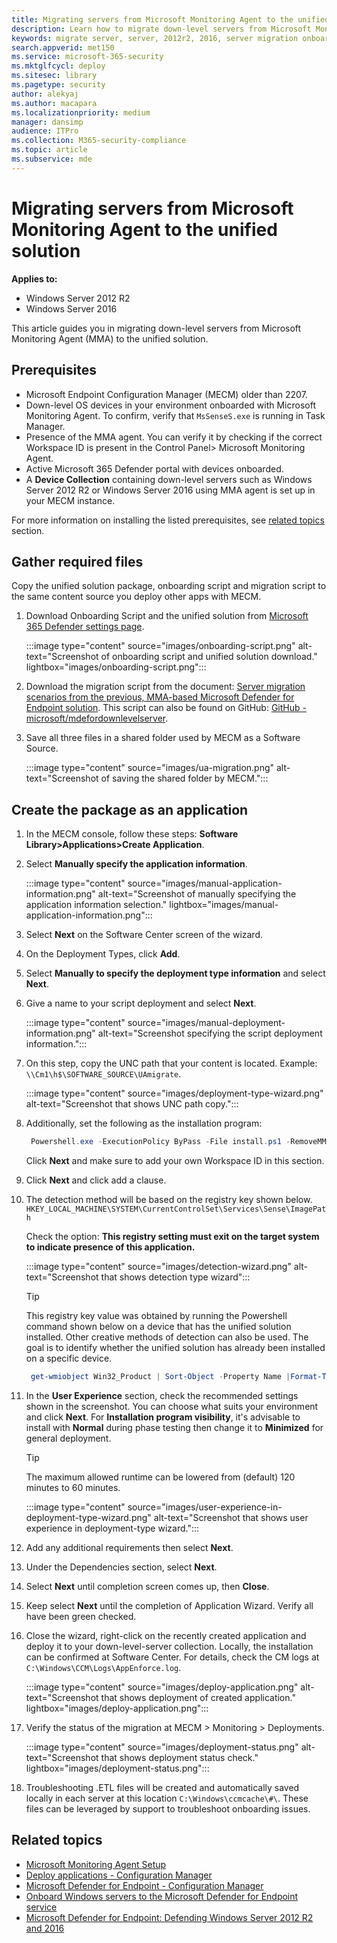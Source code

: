 ```yaml
---
title: Migrating servers from Microsoft Monitoring Agent to the unified solution
description: Learn how to migrate down-level servers from Microsoft Monitoring Agent to the new unified solution step-by-step from this article.
keywords: migrate server, server, 2012r2, 2016, server migration onboard Microsoft Defender for Endpoint servers, MECM, Microsoft Monitoring Agent, MMA, downlevel server, unified solution, UA
search.appverid: met150
ms.service: microsoft-365-security
ms.mktglfcycl: deploy
ms.sitesec: library
ms.pagetype: security
author: alekyaj
ms.author: macapara
ms.localizationpriority: medium
manager: dansimp
audience: ITPro
ms.collection: M365-security-compliance
ms.topic: article
ms.subservice: mde
---
```


# Migrating servers from Microsoft Monitoring Agent to the unified solution

**Applies to:**

- Windows Server 2012 R2
- Windows Server 2016

This article guides you in migrating down-level servers from Microsoft Monitoring Agent (MMA) to the unified solution.

## Prerequisites

- Microsoft Endpoint Configuration Manager (MECM) older than 2207.
- Down-level OS devices in your environment onboarded with Microsoft Monitoring Agent. To confirm, verify that `MsSenseS.exe` is running in Task Manager.
- Presence of the MMA agent. You can verify it by checking if the correct Workspace ID is present in the Control Panel> Microsoft Monitoring Agent.
- Active Microsoft 365 Defender portal with devices onboarded.
- A **Device Collection** containing down-level servers such as Windows Server 2012 R2 or Windows Server 2016 using MMA agent is set up in your MECM instance.

For more information on installing the listed prerequisites, see [related topics](#related-topics) section.

## Gather required files

Copy the unified solution package, onboarding script and migration script to the same content source you deploy other apps with MECM.

1. Download Onboarding Script and the unified solution from [Microsoft 365 Defender settings page](https://sip.security.microsoft.com/preferences2/onboarding).

   :::image type="content" source="images/onboarding-script.png" alt-text="Screenshot of onboarding script and unified solution download." lightbox="images/onboarding-script.png":::
      
2. Download the migration script from the document: [Server migration scenarios from the previous, MMA-based Microsoft Defender for Endpoint solution](server-migration.md). This script can also be found on GitHub: [GitHub - microsoft/mdefordownlevelserver](https://github.com/microsoft/mdefordownlevelserver).
3. Save all three files in a shared folder used by MECM as a Software Source.

   :::image type="content" source="images/ua-migration.png" alt-text="Screenshot of saving the shared folder by MECM.":::

## Create the package as an application

1. In the MECM console, follow these steps: **Software Library>Applications>Create Application**.
2. Select **Manually specify the application information**.
   
   :::image type="content" source="images/manual-application-information.png" alt-text="Screenshot of manually specifying the application information selection." lightbox="images/manual-application-information.png":::
   
3. Select **Next** on the Software Center screen of the wizard.
4. On the Deployment Types, click **Add**.
5. Select **Manually to specify the deployment type information** and select **Next**.
6. Give a name to your script deployment and select **Next**.

   :::image type="content" source="images/manual-deployment-information.png" alt-text="Screenshot specifying the script deployment information.":::
     
7. On this step, copy the UNC path that your content is located. Example: `\\Cm1\h$\SOFTWARE_SOURCE\UAmigrate`.

   :::image type="content" source="images/deployment-type-wizard.png" alt-text="Screenshot that shows UNC path copy.":::
  
8. Additionally, set the following as the installation program:

     ```powershell
      Powershell.exe -ExecutionPolicy ByPass -File install.ps1 -RemoveMMA <workspace ID> -OnboardingScript .\WindowsDefenderATPOnboardingScript.cmd 
     ```

      Click **Next** and make sure to add your own Workspace ID in this section.
9. Click **Next** and click add a clause.
10. The detection method will be based on the registry key shown below.
      `HKEY_LOCAL_MACHINE\SYSTEM\CurrentControlSet\Services\Sense\ImagePath`

      Check the option: **This registry setting must exit on the target system to indicate presence of this application.**

    :::image type="content" source="images/detection-wizard.png" alt-text="Screenshot that shows detection type wizard":::

      >[!TIP]
      >This registry key value was obtained by running the Powershell command shown below on a device that has the unified solution installed. Other creative methods of detection can also be used. The goal is to identify whether the unified solution has already been installed on a specific device.

     ```powershell
      get-wmiobject Win32_Product | Sort-Object -Property Name |Format-Table IdentifyingNumber, Name, LocalPackage -AutoSize 
     ```

11. In the **User Experience** section, check the recommended settings shown in the screenshot. You can choose what suits your environment and click **Next**. For **Installation program visibility**, it's advisable to install with **Normal** during phase testing then change it to **Minimized** for general deployment.
     
     >[!TIP]
     >The maximum allowed runtime can be lowered from (default) 120 minutes to 60 minutes.

     :::image type="content" source="images/user-experience-in-deployment-type-wizard.png" alt-text="Screenshot that shows user experience in deployment-type wizard.":::

12. Add any additional requirements then select **Next**. 
13. Under the Dependencies section, select **Next**. 
14. Select **Next** until completion screen comes up, then **Close**.
15. Keep select **Next** until the completion of Application Wizard. Verify all have been green checked.
16. Close the wizard, right-click on the recently created application and deploy it to your down-level-server collection. Locally, the installation can be confirmed at Software Center. For details, check the CM logs at `C:\Windows\CCM\Logs\AppEnforce.log`.

    :::image type="content" source="images/deploy-application.png" alt-text="Screenshot that shows deployment of created application." lightbox="images/deploy-application.png":::
     
17. Verify the status of the migration at MECM > Monitoring > Deployments.

    :::image type="content" source="images/deployment-status.png" alt-text="Screenshot that shows deployment status check." lightbox="images/deployment-status.png":::
      
18. Troubleshooting .ETL files will be created and automatically saved locally in each server at this location `C:\Windows\ccmcache\#\`. These files can be leveraged by support to troubleshoot onboarding issues.

## Related topics

- [Microsoft Monitoring Agent Setup](/services-hub/health/mma-setup)
- [Deploy applications - Configuration Manager](/mem/configmgr/apps/deploy-use/deploy-applications)
- [Microsoft Defender for Endpoint - Configuration Manager](/mem/configmgr/protect/deploy-use/defender-advanced-threat-protection)
- [Onboard Windows servers to the Microsoft Defender for Endpoint service](configure-server-endpoints.md)
- [Microsoft Defender for Endpoint: Defending Windows Server 2012 R2 and 2016](https://techcommunity.microsoft.com/t5/microsoft-defender-for-endpoint/defending-windows-server-2012-r2-and-2016/ba-p/2783292)
